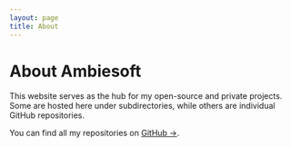 ```yaml
---
layout: page
title: About
---
```


# About Ambiesoft

This website serves as the hub for my open-source and private projects.  
Some are hosted here under subdirectories, while others are individual GitHub repositories.

You can find all my repositories on [GitHub →](https://github.com/ambiesoft).
